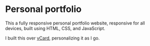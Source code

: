 # Personal portfolio
This a fully responsive personal portfolio website, responsive for all devices, built using HTML, CSS, and JavaScript.

I built this over [vCard](https://github.com/codewithsadee/vcard-personal-portfolio/), personalizing it as I go.
